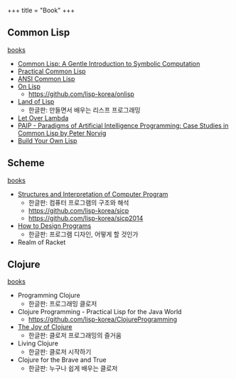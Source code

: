 +++
title = "Book"
+++

## Common Lisp

[books](https://lisp-lang.org/books/)

- [Common Lisp: A Gentle Introduction to Symbolic Computation](https://www.cs.cmu.edu/~dst/LispBook/)
- [Practical Common Lisp](https://gigamonkeys.com/book/)
- [ANSI Common Lisp](http://www.paulgraham.com/acl.html)
- [On Lisp](http://www.paulgraham.com/onlisptext.html)
  - <https://github.com/lisp-korea/onlisp>
- [Land of Lisp](http://landoflisp.com/)
  - 한글판: 만들면서 배우는 리스프 프로그래밍
- [Let Over Lambda](https://letoverlambda.com/)
- [PAIP - Paradigms of Artificial Intelligence Programming: Case Studies in Common Lisp by Peter Norvig](https://github.com/norvig/paip-lisp)
- [Build Your Own Lisp](https://www.buildyourownlisp.com/)


## Scheme

[books](https://erkin.party/scheme/bibliography/)

- [Structures and Interpretation of Computer Program](https://mitp-content-server.mit.edu/books/content/sectbyfn/books_pres_0/6515/sicp.zip/index.html)
  - 한글판: 컴퓨터 프로그램의 구조와 해석
  - <https://github.com/lisp-korea/sicp>
  - <https://github.com/lisp-korea/sicp2014>
- [How to Design Programs](https://htdp.org/from-first-to-second-edition.html)
  - 한글판: 프로그램 디자인, 어떻게 할 것인가
- Realm of Racket

## Clojure

[books](https://clojure.org/community/books)

- Programming Clojure
  - 한글판: 프로그래밍 클로저
- Clojure Programming - Practical Lisp for the Java World
  - <https://github.com/lisp-korea/ClojureProgramming>
- [The Joy of Clojure](https://www.manning.com/books/the-joy-of-clojure-second-edition)
  - 한글판: 클로저 프로그래밍의 즐거움
- Living Clojure
  - 한글판: 클로저 시작하기
- Clojure for the Brave and True
  - 한글판: 누구나 쉽게 배우는 클로저
